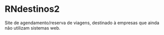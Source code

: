 # RNdestinos2

Site de agendamento/reserva de viagens, destinado à empresas que ainda não utilizam sistemas web.
